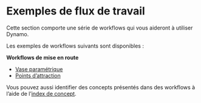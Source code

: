 # Exemples de flux de travail

Cette section comporte une série de workflows qui vous aideront à utiliser Dynamo.

Les exemples de workflows suivants sont disponibles :

**Workflows de mise en route**

* [Vase paramétrique](10-1\_getting-started-workflows/1-parametric-vase.md)
* [Points d’attraction](10-1\_getting-started-workflows/2-attractor-points.md)

Vous pouvez aussi identifier des concepts présentés dans des workflows à l’aide de l’[index de concept](10-2\_concept-index.md).
